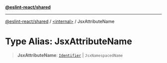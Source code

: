 [**@eslint-react/shared**](../../README.md)

***

[@eslint-react/shared](../../README.md) / [\<internal\>](../README.md) / JsxAttributeName

# Type Alias: JsxAttributeName

> **JsxAttributeName**: [`Identifier`](../interfaces/Identifier.md) \| `JsxNamespacedName`
